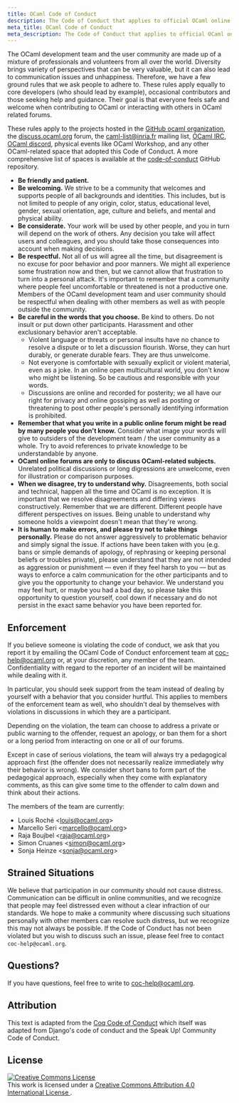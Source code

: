 ```yaml
---
title: OCaml Code of Conduct
description: The Code of Conduct that applies to official OCaml online spaces and physical events.
meta_title: OCaml Code of Conduct
meta_description: The Code of Conduct that applies to official OCaml online spaces and physical events.
---
```


The OCaml development team and the user community are made up of a mixture of
professionals and volunteers from all over the world.
Diversity brings variety of perspectives that can be very valuable, but it can
also lead to communication issues and unhappiness. Therefore, we have a few
ground rules that we ask people to adhere to.
These rules apply equally to core developers (who should lead by example),
occasional contributors and those seeking help and guidance.
Their goal is that everyone feels safe and welcome when contributing to OCaml or
interacting with others in OCaml related forums.

These rules apply to the projects hosted in the
[GitHub ocaml organization](http://github.com/ocaml), the
[discuss.ocaml.org](http://discuss.ocaml.org/) forum, the
[caml-list@inria.fr](mailto:caml-list@inria.fr) mailing list, [OCaml
IRC](irc://irc.libera.chat:6697/#ocaml), [OCaml
discord](https://discord.gg/cCYQbqN), physical events like OCaml Workshop, and
any other OCaml-related space that adopted this Code of Conduct. A more
comprehensive list of spaces is available at the
[code-of-conduct](https://github.com/ocaml/code-of-conduct) GitHub repository.

- **Be friendly and patient.**
- **Be welcoming.** We strive to be a community that welcomes and supports
  people of all backgrounds and identities. This includes, but is not limited to
  people of any origin, color, status, educational level, gender, sexual
  orientation, age, culture and beliefs, and mental and physical ability.
- **Be considerate.**
  Your work will be used by other people, and you in turn will depend on the
  work of others. Any decision you take will affect users and colleagues, and
  you should take those consequences into account when making decisions.
- **Be respectful.**
  Not all of us will agree all the time, but disagreement is no excuse for poor
  behavior and poor manners. We might all experience some frustration now and
  then, but we cannot allow that frustration to turn into a personal attack.
  It's important to remember that a community where people feel uncomfortable
  or threatened is not a productive one. Members of the OCaml development team
  and user community should be respectful when dealing with other members as
  well as with people outside the community.
- **Be careful in the words that you choose.**
  Be kind to others. Do not insult or put down other participants. Harassment
  and other exclusionary behavior aren't acceptable.
  * Violent language or threats or personal insults have no chance to
    resolve a dispute or to let a discussion flourish. Worse, they can
    hurt durably, or generate durable fears. They are thus unwelcome.
  * Not everyone is comfortable with sexually explicit or violent
    material, even as a joke. In an online open multicultural world, you
    don't know who might be listening. So be cautious and responsible
    with your words.
  * Discussions are online and recorded for posterity; we all have our
    right for privacy and online gossiping as well as posting or threatening to
    post other people's personally identifying information is prohibited.
- **Remember that what you write in a public online forum might be read by
  many people you don't know.**
  Consider what image your words will give to outsiders of the development
  team / the user community as a whole. Try to avoid references to private
  knowledge to be understandable by anyone.
- **OCaml online forums are only to discuss OCaml-related subjects.**
  Unrelated political discussions or long digressions are unwelcome,
  even for illustration or comparison purposes.
- **When we disagree, try to understand why.**
  Disagreements, both social and technical, happen all the time and OCaml is no
  exception. It is important that we resolve disagreements and differing views
  constructively. Remember that we are different. Different people
  have different perspectives on issues. Being unable to understand why someone
  holds a viewpoint doesn't mean that they're wrong.
- **It is human to make errors, and please try not to take things personally.**
  Please do not answer aggressively to problematic behavior and simply
  signal the issue. If actions have been taken with you (e.g. bans or simple
  demands of apology, of rephrasing or keeping personal beliefs or troubles
  private), please understand that they are not intended as aggression or
  punishment ― even if they feel harsh to you ― but as ways to enforce a
  calm communication for the other participants and to give you the opportunity
  to change your behavior. We understand you may feel hurt, or maybe you had a
  bad day, so please take this opportunity to question yourself, cool down if
  necessary and do not persist in the exact same behavior you have been
  reported for.

## Enforcement ##

If you believe someone is violating the code of conduct, we ask that you report
it by emailing the OCaml Code of Conduct enforcement team at
<coc-help@ocaml.org> or, at your discretion, any member of the team.
Confidentiality with regard to the reporter of an
incident will be maintained while dealing with it.

In particular, you should seek support from the team instead of dealing by
yourself with a behavior that you consider hurtful. This applies to members of
the enforcement team as well, who shouldn't deal by themselves with violations
in discussions in which they are a participant.

Depending on the violation, the team can choose to address a private or public
warning to the offender, request an apology, or ban them for a short or a long
period from interacting on one or all of our forums.

Except in case of serious violations, the team will always try a pedagogical
approach first (the offender does not necessarily realize immediately why their
behavior is wrong). We consider short bans to form part of the pedagogical
approach, especially when they come with explanatory comments, as this can give
some time to the offender to calm down and think about their actions.

The members of the team are currently:

* Louis Roché <[louis@ocaml.org](mailto:louis@ocaml.org)>
* Marcello Seri <[marcello@ocaml.org](mailto:marcello@ocaml.org)>
* Raja Boujbel <[raja@ocaml.org](mailto:raja@ocaml.org)>
* Simon Cruanes <[simon@ocaml.org](mailto:simon@ocaml.org)>
* Sonja Heinze <[sonja@ocaml.org](mailto:sonja@ocaml.org)>

## Strained Situations ##

We believe that participation in our community should not cause distress.
Communication can be difficult in online communities, and we recognize that
people may feel distressed even without a clear infraction of our standards. We
hope to make a community where discussing such situations personally with other
members can resolve such distress, but we recognize this may not always be
possible. If the Code of Conduct has not been violated but you wish to discuss
such an issue, please feel free to contact `coc-help@ocaml.org`.

## Questions? ##

If you have questions, feel free to write to <coc-help@ocaml.org>.

## Attribution ##

This text is adapted from the [Coq Code of Conduct](https://github.com/coq/coq/blob/master/CODE_OF_CONDUCT.md)
which itself was adapted from Django's code of conduct
and the Speak Up! Community Code of Conduct.

## License ##

<a rel="license" href="http://creativecommons.org/licenses/by/4.0/">
<img alt="Creative Commons License" style="border-width:0" src="https://i.creativecommons.org/l/by/4.0/88x31.png">
</a><br>
This work is licensed under a
<a rel="license" href="http://creativecommons.org/licenses/by/4.0/">
Creative Commons Attribution 4.0 International License
</a>.

[coq-coc]: https://github.com/coq/coq/blob/master/CODE_OF_CONDUCT.md
